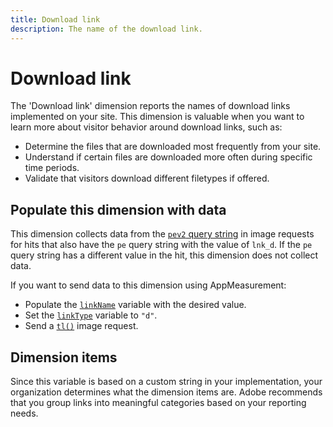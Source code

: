 ```yaml
---
title: Download link
description: The name of the download link.
---
```


# Download link

The 'Download link' dimension reports the names of download links implemented on your site. This dimension is valuable when you want to learn more about visitor behavior around download links, such as:

* Determine the files that are downloaded most frequently from your site.
* Understand if certain files are downloaded more often during specific time periods.
* Validate that visitors download different filetypes if offered.

## Populate this dimension with data

This dimension collects data from the [`pev2` query string](/help/implement/validate/query-parameters.md) in image requests for hits that also have the `pe` query string with the value of `lnk_d`. If the `pe` query string has a different value in the hit, this dimension does not collect data.

If you want to send data to this dimension using AppMeasurement:

* Populate the [`linkName`](/help/implement/vars/config-vars/linkname.md) variable with the desired value.
* Set the [`linkType`](/help/implement/vars/config-vars/linktype.md) variable to `"d"`.
* Send a [`tl()`](/help/implement/vars/functions/tl-method.md) image request.

## Dimension items

Since this variable is based on a custom string in your implementation, your organization determines what the dimension items are. Adobe recommends that you group links into meaningful categories based on your reporting needs.
